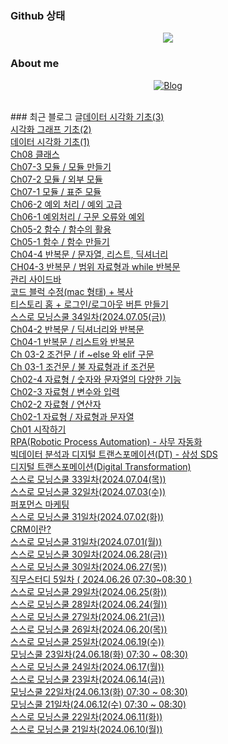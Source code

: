 
### Github 상태

<div id = "main" align = 'center'>
  <img src = 'https://github-readme-status.vercel.app/api?username=hjindata&count_private=true&show_icons=true&theme=radical'
    style = 'height: auto; margin-left: 20px; margin-right: 20px; padding = 10px;'/>
</div>

### About me
<p align='center'>
  <a href = 'https://github.com/hjindata'><img src="https://img.shields.io/badge/Blog-FF572?style=flat-square&logo=blogger&logoColor=white" alt="Blog"></a>
</p>
<br>
### 최근 블로그 글<a href = "https://hjindata.tistory.com/122">데이터 시각화 기초(3)</a><br><a href = "https://hjindata.tistory.com/121">시각화 그래프 기초(2)</a><br><a href = "https://hjindata.tistory.com/120">데이터 시각화 기초(1)</a><br><a href = "https://hjindata.tistory.com/119">Ch08 클래스</a><br><a href = "https://hjindata.tistory.com/118">Ch07-3 모듈 / 모듈 만들기</a><br><a href = "https://hjindata.tistory.com/117">Ch07-2 모듈 / 외부 모듈</a><br><a href = "https://hjindata.tistory.com/116">Ch07-1 모듈 / 표준 모듈</a><br><a href = "https://hjindata.tistory.com/115">Ch06-2 예외 처리 / 예외 고급</a><br><a href = "https://hjindata.tistory.com/114">Ch06-1 예외처리 / 구문 오류와 예외</a><br><a href = "https://hjindata.tistory.com/113">Ch05-2 함수 / 함수의 활용</a><br><a href = "https://hjindata.tistory.com/112">Ch05-1 함수 / 함수 만들기</a><br><a href = "https://hjindata.tistory.com/111">Ch04-4 반복문 / 문자열, 리스트, 딕셔너리</a><br><a href = "https://hjindata.tistory.com/110">CH04-3 반복문 / 범위 자료형과 while 반복문</a><br><a href = "https://hjindata.tistory.com/109">관리 사이드바</a><br><a href = "https://hjindata.tistory.com/108">코드 블럭 수정(mac 형태) + 복사</a><br><a href = "https://hjindata.tistory.com/107">티스토리 홈 + 로그인/로그아웃 버튼 만들기</a><br><a href = "https://hjindata.tistory.com/94">스스로 모닝스쿨 34일차(2024.07.05(금))</a><br><a href = "https://hjindata.tistory.com/106">Ch04-2 반복문 / 딕셔너리와 반복문</a><br><a href = "https://hjindata.tistory.com/105">Ch04-1 반복문 / 리스트와 반복문</a><br><a href = "https://hjindata.tistory.com/102">Ch 03-2 조건문 / if ~else 와 elif 구문</a><br><a href = "https://hjindata.tistory.com/101">Ch 03-1 조건문 / 불 자료형과 if 조건문</a><br><a href = "https://hjindata.tistory.com/100">Ch02-4 자료형 / 숫자와 문자열의 다양한 기능</a><br><a href = "https://hjindata.tistory.com/99">Ch02-3 자료형 / 변수와 입력</a><br><a href = "https://hjindata.tistory.com/98">Ch02-2 자료형 / 연산자</a><br><a href = "https://hjindata.tistory.com/97">Ch02-1 자료형 / 자료형과 문자열</a><br><a href = "https://hjindata.tistory.com/96">Ch01 시작하기</a><br><a href = "https://hjindata.tistory.com/93">RPA(Robotic Process Automation) - 사무 자동화</a><br><a href = "https://hjindata.tistory.com/92">빅데이터 분석과 디지털 트랜스포메이션(DT) - 삼성 SDS</a><br><a href = "https://hjindata.tistory.com/91">디지털 트랜스포메이션(Digital Transformation)</a><br><a href = "https://hjindata.tistory.com/90">스스로 모닝스쿨 33일차(2024.07.04(목))</a><br><a href = "https://hjindata.tistory.com/89">스스로 모닝스쿨 32일차(2024.07.03(수))</a><br><a href = "https://hjindata.tistory.com/88">퍼포먼스 마케팅</a><br><a href = "https://hjindata.tistory.com/86">스스로 모닝스쿨 31일차(2024.07.02(화))</a><br><a href = "https://hjindata.tistory.com/84">CRM이란?</a><br><a href = "https://hjindata.tistory.com/83">스스로 모닝스쿨 31일차(2024.07.01(월))</a><br><a href = "https://hjindata.tistory.com/80">스스로 모닝스쿨 30일차(2024.06.28(금))</a><br><a href = "https://hjindata.tistory.com/78">스스로 모닝스쿨 30일차(2024.06.27(목))</a><br><a href = "https://hjindata.tistory.com/76">직무스터디 5일차 ( 2024.06.26 07:30~08:30 )</a><br><a href = "https://hjindata.tistory.com/73">스스로 모닝스쿨 29일차(2024.06.25(화))</a><br><a href = "https://hjindata.tistory.com/71">스스로 모닝스쿨 28일차(2024.06.24(월))</a><br><a href = "https://hjindata.tistory.com/70">스스로 모닝스쿨 27일차(2024.06.21(금))</a><br><a href = "https://hjindata.tistory.com/69">스스로 모닝스쿨 26일차(2024.06.20(목))</a><br><a href = "https://hjindata.tistory.com/67">스스로 모닝스쿨 25일차(2024.06.19(수))</a><br><a href = "https://hjindata.tistory.com/66">모닝스쿨 23일차(24.06.18(화) 07:30 ~ 08:30)</a><br><a href = "https://hjindata.tistory.com/64">스스로 모닝스쿨 24일차(2024.06.17(월))</a><br><a href = "https://hjindata.tistory.com/62">스스로 모닝스쿨 23일차(2024.06.14(금))</a><br><a href = "https://hjindata.tistory.com/61">모닝스쿨 22일차(24.06.13(화) 07:30 ~ 08:30)</a><br><a href = "https://hjindata.tistory.com/60">모닝스쿨 21일차(24.06.12(수) 07:30 ~ 08:30)</a><br><a href = "https://hjindata.tistory.com/59">스스로 모닝스쿨 22일차(2024.06.11(화))</a><br><a href = "https://hjindata.tistory.com/58">스스로 모닝스쿨 21일차(2024.06.10(월))</a><br>